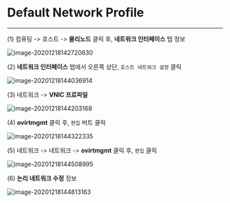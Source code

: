 # Default Network Profile



----------------------------------

(1) 컴퓨팅 -> 호스트 -> **물리노드** 클릭 후, **네트워크 인터페이스** 탭 정보

![image-20201218142720630](C:\Users\jakim\AppData\Roaming\Typora\typora-user-images\image-20201218142720630.png)



(2) **네트워크 인터페이스** 탭에서 오른쪽 상단, `호스트 네트워크 설정` 클릭

![image-20201218144036914](C:\Users\jakim\AppData\Roaming\Typora\typora-user-images\image-20201218144036914.png)



(3) 네트워크 -> **VNIC 프로파일**

![image-20201218144203168](C:\Users\jakim\AppData\Roaming\Typora\typora-user-images\image-20201218144203168.png)



(4) **ovirtmgmt** 클릭 후, `편집` 버트 클릭

![image-20201218144322335](C:\Users\jakim\AppData\Roaming\Typora\typora-user-images\image-20201218144322335.png)



(5) 네트워크 -> 네트워크 -> **ovirtmgmt** 클릭 후, `편집` 클릭

![image-20201218144508995](C:\Users\jakim\AppData\Roaming\Typora\typora-user-images\image-20201218144508995.png)



(6) **논리 네트워크 수정** 정보

![image-20201218144813163](C:\Users\jakim\AppData\Roaming\Typora\typora-user-images\image-20201218144813163.png)



